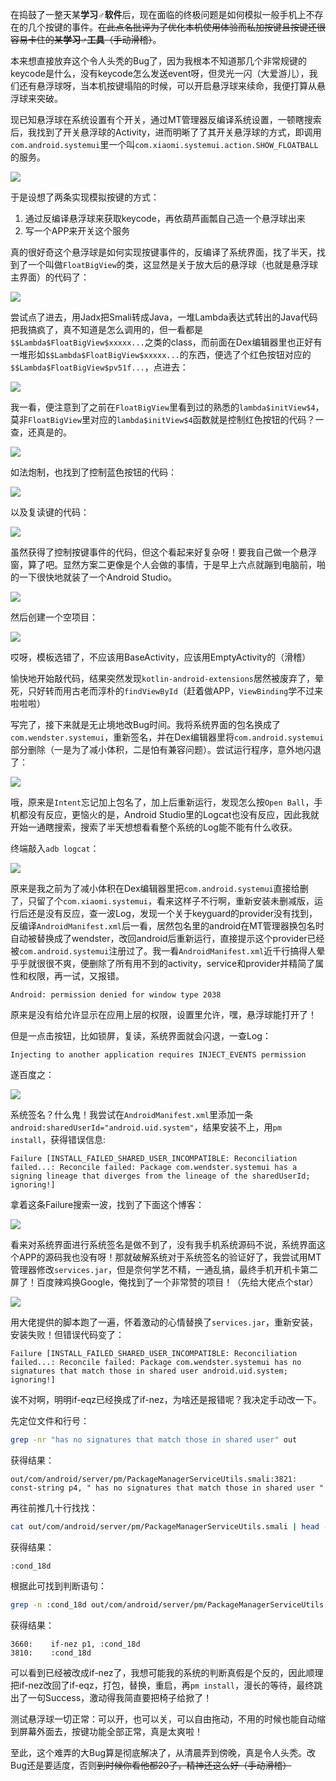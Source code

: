 在捣鼓了一整天某**学习♂软件**后，现在面临的终极问题是如何模拟一般手机上不存在的几个按键的事件。~~在此点名批评为了优化本机使用体验而私加按键且按键还很容易卡住的某**学习♂工具**（手动滑稽）~~。

本来想直接放弃这个令人头秃的Bug了，因为我根本不知道那几个非常规键的keycode是什么，没有keycode怎么发送event呀，但灵光一闪（大爱游儿），我们还有悬浮球呀，当本机按键塌陷的时候，可以开启悬浮球来续命，我便打算从悬浮球来突破。

现已知悬浮球在系统设置有个开关，通过MT管理器反编译系统设置，一顿瞎搜索后，我找到了开关悬浮球的Activity，进而明晰了了其开关悬浮球的方式，即调用`com.android.systemui`里一个叫`com.xiaomi.systemui.action.SHOW_FLOATBALL`的服务。

![](https://cdn.jsdelivr.net/gh/wenxuanjun/CDN@master/images/blog/15/1.jpg)

于是设想了两条实现模拟按键的方式：

1. 通过反编译悬浮球来获取keycode，再依葫芦画瓢自己造一个悬浮球出来
2. 写一个APP来开关这个服务

真的很好奇这个悬浮球是如何实现按键事件的，反编译了系统界面，找了半天，找到了一个叫做`FloatBigView`的类，这显然是关于放大后的悬浮球（也就是悬浮球主界面）的代码了：

![](https://cdn.jsdelivr.net/gh/wenxuanjun/CDN@master/images/blog/15/2.jpg)

尝试点了进去，用Jadx把Smali转成Java，一堆Lambda表达式转出的Java代码把我搞疯了，真不知道是怎么调用的，但一看都是`$$Lambda$FloatBigView$xxxxx...`之类的class，而前面在Dex编辑器里也正好有一堆形如`$$Lambda$FloatBigView$xxxxx...`的东西，便选了个红色按钮对应的`$$Lambda$FloatBigView$pv51f...`，点进去：

![](https://cdn.jsdelivr.net/gh/wenxuanjun/CDN@master/images/blog/15/3.jpg)

我一看，便注意到了之前在`FloatBigView`里看到过的熟悉的`lambda$initView$4`，莫非`FloatBigView`里对应的`lambda$initView$4`函数就是控制红色按钮的代码？一查，还真是的。

![](https://cdn.jsdelivr.net/gh/wenxuanjun/CDN@master/images/blog/15/4.jpg)

如法炮制，也找到了控制蓝色按钮的代码：

![](https://cdn.jsdelivr.net/gh/wenxuanjun/CDN@master/images/blog/15/5.jpg)

以及复读键的代码：

![](https://cdn.jsdelivr.net/gh/wenxuanjun/CDN@master/images/blog/15/6.jpg)

虽然获得了控制按键事件的代码，但这个看起来好复杂呀！要我自己做一个悬浮窗，算了吧。显然方案二更像是个人会做的事情，于是早上六点就蹦到电脑前，啪的一下很快地就装了一个Android Studio。

![](https://cdn.jsdelivr.net/gh/wenxuanjun/CDN@master/images/blog/15/7.jpg)

然后创建一个空项目：

![](https://cdn.jsdelivr.net/gh/wenxuanjun/CDN@master/images/blog/15/8.jpg)

哎呀，模板选错了，不应该用BaseActivity，应该用EmptyActivity的（滑稽）

愉快地开始敲代码，结果突然发现`kotlin-android-extensions`居然被废弃了，晕死，只好转而用古老而淳朴的`findViewById`（赶着做APP，`ViewBinding`学不过来啦啦啦）

写完了，接下来就是无止境地改Bug时间。我将系统界面的包名换成了`com.wendster.systemui`，重新签名，并在Dex编辑器里将`com.android.systemui`部分删除（一是为了减小体积，二是怕有兼容问题）。尝试运行程序，意外地闪退了：

![](https://cdn.jsdelivr.net/gh/wenxuanjun/CDN@master/images/blog/15/9.jpg)

哦，原来是`Intent`忘记加上包名了，加上后重新运行，发现怎么按`Open Ball`，手机都没有反应，更恼火的是，Android Studio里的Logcat也没有反应，因此我就开始一通瞎搜索，搜索了半天想想看看整个系统的Log能不能有什么收获。

终端敲入`adb logcat`：

![](https://cdn.jsdelivr.net/gh/wenxuanjun/CDN@master/images/blog/15/10.jpg)

原来是我之前为了减小体积在Dex编辑器里把`com.android.systemui`直接给删了，只留了个`com.xiaomi.systemui`，看来这样子不行啊，重新安装未删减版，运行后还是没有反应，查一波Log，发现一个关于keyguard的provider没有找到，反编译`AndroidManifest.xml`后一看，居然包名里的android在MT管理器换包名时自动被替换成了wendster，改回android后重新运行，直接提示这个provider已经被`com.android.systemui`注册过了。我一看`AndroidManifest.xml`近千行搞得人晕乎乎就很很不爽，便删除了所有用不到的activity，service和provider并精简了属性和权限，再一试，又报错。

```
Android: permission denied for window type 2038
```

原来是没有给允许显示在应用上层的权限，设置里允许，嘿，悬浮球能打开了！

但是一点击按钮，比如锁屏，复读，系统界面就会闪退，一查Log：

```
Injecting to another application requires INJECT_EVENTS permission
```

遂百度之：

![](https://cdn.jsdelivr.net/gh/wenxuanjun/CDN@master/images/blog/15/11.jpg)

系统签名？什么鬼！我尝试在`AndroidManifest.xml`里添加一条`android:sharedUserId="android.uid.system"`，结果安装不上，用`pm install`，获得错误信息:

```
Failure [INSTALL_FAILED_SHARED_USER_INCOMPATIBLE: Reconciliation failed...: Reconcile failed: Package com.wendster.systemui has a signing lineage that diverges from the lineage of the sharedUserId; ignoring!]
```

拿着这条Failure搜索一波，找到了下面这个博客：

![](https://cdn.jsdelivr.net/gh/wenxuanjun/CDN@master/images/blog/15/12.jpg)

看来对系统界面进行系统签名是做不到了，没有我手机系统源码不说，系统界面这个APP的源码我也没有呀！那就破解系统对于系统签名的验证好了，我尝试用MT管理器修改`services.jar`，但是奈何学艺不精，一通乱搞，最终手机开机卡第二屏了！百度辣鸡换Google，俺找到了一个非常赞的项目！（先给大佬点个star）

![](https://cdn.jsdelivr.net/gh/wenxuanjun/CDN@master/images/blog/15/13.jpg)

用大佬提供的脚本跑了一遍，怀着激动的心情替换了`services.jar`，重新安装，安装失败！但错误代码变了：

```
Failure [INSTALL_FAILED_SHARED_USER_INCOMPATIBLE: Reconciliation failed...: Reconcile failed: Package com.wendster.systemui has no signatures that match those in shared user android.uid.system; ignoring!]
```

诶不对啊，明明if-eqz已经换成了if-nez，为啥还是报错呢？我决定手动改一下。

先定位文件和行号：

```bash
grep -nr "has no signatures that match those in shared user" out
```

获得结果：

```
out/com/android/server/pm/PackageManagerServiceUtils.smali:3821:    const-string p4, " has no signatures that match those in shared user "
```

再往前推几十行找找：

```bash
cat out/com/android/server/pm/PackageManagerServiceUtils.smali | head -n 3821 | tail -n +3780 | grep ':cond_' | tail -1
```

获得结果：

```
:cond_18d
```

根据此可找到判断语句：

```bash
grep -n :cond_18d out/com/android/server/pm/PackageManagerServiceUtils.smali
```

获得结果：

```
3660:    if-nez p1, :cond_18d
3810:    :cond_18d
```

可以看到已经被改成if-nez了，我想可能我的系统的判断真假是个反的，因此顺理把if-nez改回了if-eqz，打包，替换，重启，再`pm install`，漫长的等待，最终跳出了一句Success，激动得我简直要把椅子给掀了！

测试悬浮球一切正常：可以开，也可以关，可以自由拖动，不用的时候也能自动缩到屏幕外面去，按键功能全部正常，真是太爽啦！

至此，这个难弄的大Bug算是彻底解决了，从清晨弄到傍晚，真是令人头秃。改Bug还是要适度，否则~~到时候你看他都20了，精神还这么好（手动滑稽）~~